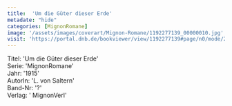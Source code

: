 ```yaml
---
title:  'Um die Güter dieser Erde'
metadate: "hide"
categories: [MignonRomane]
image: '/assets/images/coverart/Mignon-Romane/1192277139_00000010.jpg'
visit: 'https://portal.dnb.de/bookviewer/view/1192277139#page/n0/mode/2up'
---
```

Titel: 'Um die Güter dieser Erde' <br>
Serie: 'MignonRomane' <br>
Jahr: '1915' <br>
AutorIn: 'L. von Saltern' <br>
Band-Nr: '?' <br>
Verlag: ' MignonVerl'